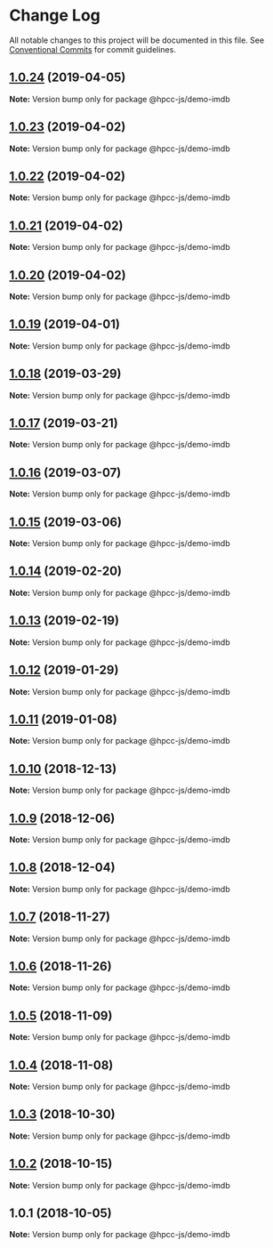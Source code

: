 # Change Log

All notable changes to this project will be documented in this file.
See [Conventional Commits](https://conventionalcommits.org) for commit guidelines.

## [1.0.24](https://github.com/GordonSmith/Visualization/compare/@hpcc-js/demo-imdb@1.0.16...@hpcc-js/demo-imdb@1.0.24) (2019-04-05)

**Note:** Version bump only for package @hpcc-js/demo-imdb






## [1.0.23](https://github.com/GordonSmith/Visualization/compare/@hpcc-js/demo-imdb@1.0.16...@hpcc-js/demo-imdb@1.0.23) (2019-04-02)

**Note:** Version bump only for package @hpcc-js/demo-imdb






## [1.0.22](https://github.com/GordonSmith/Visualization/compare/@hpcc-js/demo-imdb@1.0.16...@hpcc-js/demo-imdb@1.0.22) (2019-04-02)

**Note:** Version bump only for package @hpcc-js/demo-imdb






## [1.0.21](https://github.com/GordonSmith/Visualization/compare/@hpcc-js/demo-imdb@1.0.16...@hpcc-js/demo-imdb@1.0.21) (2019-04-02)

**Note:** Version bump only for package @hpcc-js/demo-imdb






## [1.0.20](https://github.com/GordonSmith/Visualization/compare/@hpcc-js/demo-imdb@1.0.16...@hpcc-js/demo-imdb@1.0.20) (2019-04-02)

**Note:** Version bump only for package @hpcc-js/demo-imdb






## [1.0.19](https://github.com/GordonSmith/Visualization/compare/@hpcc-js/demo-imdb@1.0.16...@hpcc-js/demo-imdb@1.0.19) (2019-04-01)

**Note:** Version bump only for package @hpcc-js/demo-imdb






## [1.0.18](https://github.com/GordonSmith/Visualization/compare/@hpcc-js/demo-imdb@1.0.16...@hpcc-js/demo-imdb@1.0.18) (2019-03-29)

**Note:** Version bump only for package @hpcc-js/demo-imdb






## [1.0.17](https://github.com/GordonSmith/Visualization/compare/@hpcc-js/demo-imdb@1.0.16...@hpcc-js/demo-imdb@1.0.17) (2019-03-21)

**Note:** Version bump only for package @hpcc-js/demo-imdb






## [1.0.16](https://github.com/GordonSmith/Visualization/compare/@hpcc-js/demo-imdb@1.0.15...@hpcc-js/demo-imdb@1.0.16) (2019-03-07)

**Note:** Version bump only for package @hpcc-js/demo-imdb






## [1.0.15](https://github.com/GordonSmith/Visualization/compare/@hpcc-js/demo-imdb@1.0.14...@hpcc-js/demo-imdb@1.0.15) (2019-03-06)

**Note:** Version bump only for package @hpcc-js/demo-imdb






## [1.0.14](https://github.com/GordonSmith/Visualization/compare/@hpcc-js/demo-imdb@1.0.13...@hpcc-js/demo-imdb@1.0.14) (2019-02-20)

**Note:** Version bump only for package @hpcc-js/demo-imdb






## [1.0.13](https://github.com/GordonSmith/Visualization/compare/@hpcc-js/demo-imdb@1.0.12...@hpcc-js/demo-imdb@1.0.13) (2019-02-19)

**Note:** Version bump only for package @hpcc-js/demo-imdb






## [1.0.12](https://github.com/GordonSmith/Visualization/compare/@hpcc-js/demo-imdb@1.0.11...@hpcc-js/demo-imdb@1.0.12) (2019-01-29)

**Note:** Version bump only for package @hpcc-js/demo-imdb






## [1.0.11](https://github.com/GordonSmith/Visualization/compare/@hpcc-js/demo-imdb@1.0.10...@hpcc-js/demo-imdb@1.0.11) (2019-01-08)

**Note:** Version bump only for package @hpcc-js/demo-imdb






## [1.0.10](https://github.com/GordonSmith/Visualization/compare/@hpcc-js/demo-imdb@1.0.9...@hpcc-js/demo-imdb@1.0.10) (2018-12-13)

**Note:** Version bump only for package @hpcc-js/demo-imdb






## [1.0.9](https://github.com/GordonSmith/Visualization/compare/@hpcc-js/demo-imdb@1.0.8...@hpcc-js/demo-imdb@1.0.9) (2018-12-06)

**Note:** Version bump only for package @hpcc-js/demo-imdb






## [1.0.8](https://github.com/GordonSmith/Visualization/compare/@hpcc-js/demo-imdb@1.0.7...@hpcc-js/demo-imdb@1.0.8) (2018-12-04)

**Note:** Version bump only for package @hpcc-js/demo-imdb






## [1.0.7](https://github.com/GordonSmith/Visualization/compare/@hpcc-js/demo-imdb@1.0.6...@hpcc-js/demo-imdb@1.0.7) (2018-11-27)

**Note:** Version bump only for package @hpcc-js/demo-imdb






<a name="1.0.6"></a>
## [1.0.6](https://github.com/GordonSmith/Visualization/compare/@hpcc-js/demo-imdb@1.0.5...@hpcc-js/demo-imdb@1.0.6) (2018-11-26)

**Note:** Version bump only for package @hpcc-js/demo-imdb





<a name="1.0.5"></a>
## [1.0.5](https://github.com/GordonSmith/Visualization/compare/@hpcc-js/demo-imdb@1.0.4...@hpcc-js/demo-imdb@1.0.5) (2018-11-09)

**Note:** Version bump only for package @hpcc-js/demo-imdb





<a name="1.0.4"></a>
## [1.0.4](https://github.com/GordonSmith/Visualization/compare/@hpcc-js/demo-imdb@1.0.3...@hpcc-js/demo-imdb@1.0.4) (2018-11-08)

**Note:** Version bump only for package @hpcc-js/demo-imdb





<a name="1.0.3"></a>
## [1.0.3](https://github.com/GordonSmith/Visualization/compare/@hpcc-js/demo-imdb@1.0.2...@hpcc-js/demo-imdb@1.0.3) (2018-10-30)

**Note:** Version bump only for package @hpcc-js/demo-imdb





<a name="1.0.2"></a>
## [1.0.2](https://github.com/GordonSmith/Visualization/compare/@hpcc-js/demo-imdb@1.0.1...@hpcc-js/demo-imdb@1.0.2) (2018-10-15)

**Note:** Version bump only for package @hpcc-js/demo-imdb





<a name="1.0.1"></a>
## 1.0.1 (2018-10-05)

**Note:** Version bump only for package @hpcc-js/demo-imdb
